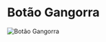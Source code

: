 # Botão Gangorra

![Botão Gangorra](https://cdn.sparkfun.com/r/455-455/assets/parts/1/8/4/7/08837-03-L.jpg "Botão gangorra")
